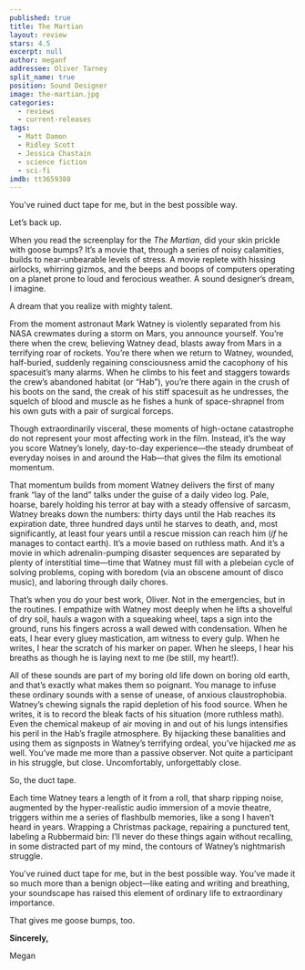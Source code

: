 ```yaml
---
published: true
title: The Martian
layout: review
stars: 4.5
excerpt: null
author: meganf
addressee: Oliver Tarney
split_name: true
position: Sound Designer
image: the-martian.jpg
categories: 
  - reviews
  - current-releases
tags: 
  - Matt Damon
  - Ridley Scott
  - Jessica Chastain
  - science fiction
  - sci-fi
imdb: tt3659388
---
```


You’ve ruined duct tape for me, but in the best possible way.

Let’s back up. 

When you read the screenplay for the _The Martian_, did your skin prickle with goose bumps? It’s a movie that, through a series of noisy calamities, builds to near-unbearable levels of stress. A movie replete with hissing airlocks, whirring gizmos, and the beeps and boops of computers operating on a planet prone to loud and ferocious weather. A sound designer’s dream, I imagine. 

A dream that you realize with mighty talent.

From the moment astronaut Mark Watney is violently separated from his NASA crewmates during a storm on Mars, you announce yourself. You’re there when the crew, believing Watney dead, blasts away from Mars in a terrifying roar of rockets. You’re there when we return to Watney, wounded, half-buried, suddenly regaining consciousness amid the cacophony of his spacesuit’s many alarms. When he climbs to his feet and staggers towards the crew’s abandoned habitat (or “Hab”), you’re there again in the crush of his boots on the sand, the creak of his stiff spacesuit as he undresses, the squelch of blood and muscle as he fishes a hunk of space-shrapnel from his own guts with a pair of surgical forceps. 

Though extraordinarily visceral, these moments of high-octane catastrophe do not represent your most affecting work in the film. Instead, it’s the way you score Watney’s lonely, day-to-day experience—the steady drumbeat of everyday noises in and around the Hab—that gives the film its emotional momentum. 

That momentum builds from moment Watney delivers the first of many frank “lay of the land” talks under the guise of a daily video log. Pale, hoarse, barely holding his terror at bay with a steady offensive of sarcasm, Watney breaks down the numbers: thirty days until the Hab reaches its expiration date, three hundred days until he starves to death, and, most significantly, at least four years until a rescue mission can reach him (_if_ he manages to contact earth). It’s a movie based on ruthless math. And it’s a movie in which adrenalin-pumping disaster sequences are separated by plenty of interstitial time—time that Watney must fill with a plebeian cycle of solving problems, coping with boredom (via an obscene amount of disco music), and laboring through daily chores.  

That’s when you do your best work, Oliver. Not in the emergencies, but in the routines. I empathize with Watney most deeply when he lifts a shovelful of dry soil, hauls a wagon with a squeaking wheel, taps a sign into the ground, runs his fingers across a wall dewed with condensation. When he eats, I hear every gluey mastication, am witness to every gulp. When he writes, I hear the scratch of his marker on paper. When he sleeps, I hear his breaths as though he is laying next to me (be still, my heart!). 

All of these sounds are part of my boring old life down on boring old earth, and that’s exactly what makes them so poignant. You manage to infuse these ordinary sounds with a sense of unease, of anxious claustrophobia. Watney’s chewing signals the rapid depletion of his food source. When he writes, it is to record the bleak facts of his situation (more ruthless math). Even the chemical makeup of air moving in and out of his lungs intensifies his peril in the Hab’s fragile atmosphere. By hijacking these banalities and using them as signposts in Watney’s terrifying ordeal, you’ve hijacked _me_ as well. You’ve made me more than a passive observer. Not quite a participant in his struggle, but close. Uncomfortably, unforgettably close.

So, the duct tape. 

Each time Watney tears a length of it from a roll, that sharp ripping noise, augmented by the hyper-realistic audio immersion of a movie theatre, triggers within me a series of flashbulb memories, like a song I haven’t heard in years. Wrapping a Christmas package, repairing a punctured tent, labeling a Rubbermaid bin: I’ll never do these things again without recalling, in some distracted part of my mind, the contours of Watney’s nightmarish struggle. 

You’ve ruined duct tape for me, but in the best possible way. You’ve made it so much more than a benign object—like eating and writing and breathing, your soundscape has raised this element of ordinary life to extraordinary importance.  

That gives me goose bumps, too.

**Sincerely,**

Megan 